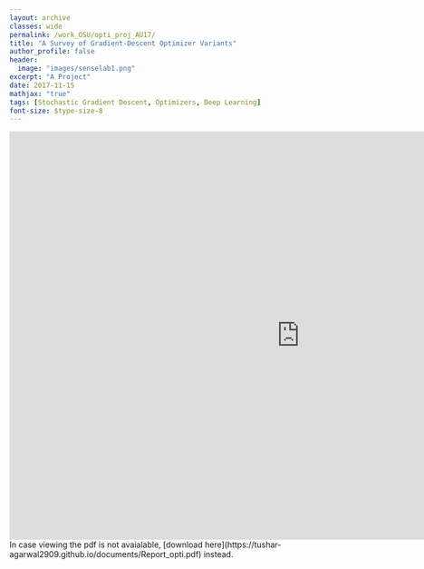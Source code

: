 ```yaml
---
layout: archive
classes: wide
permalink: /work_OSU/opti_proj_AU17/
title: "A Survey of Gradient-Descent Optimizer Variants"
author_profile: false
header:
  image: "images/senselab1.png"
excerpt: "A Project"
date: 2017-11-15
mathjax: "true"
tags: [Stochastic Gradient Descent, Optimizers, Deep Learning]
font-size: $type-size-8
---
```


<embed src="https://tushar-agarwal2909.github.io/documents/Report_opti.pdf" type="application/pdf" width="1024px" height="720px" />
In case viewing the pdf is not avaialable, [download here](https://tushar-agarwal2909.github.io/documents/Report_opti.pdf) instead.